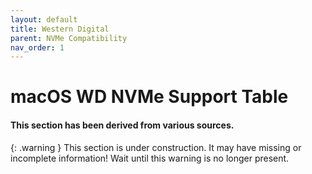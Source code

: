```yaml
---
layout: default
title: Western Digital
parent: NVMe Compatibility
nav_order: 1
---
```


# macOS WD NVMe Support Table
#### This section has been derived from various sources.

{: .warning }
This section is under construction. It may have missing or incomplete information! Wait until this warning is no longer present.